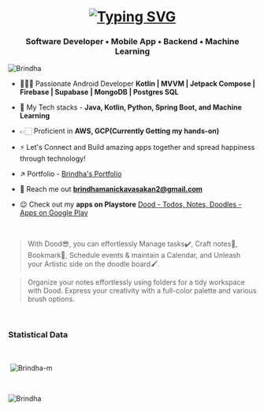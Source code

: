 

<h1 align="center"><a href="https://git.io/typing-svg"><img src="https://readme-typing-svg.demolab.com?font=Fira+Code&pause=1000&width=435&lines=Hello!😉+This+is+Brindha" alt="Typing SVG" /></a></h1>

<h3 align="center">Software Developer • Mobile App • Backend • Machine Learning</h3>

<p align="left"> <img src="https://komarev.com/ghpvc/?username=Brindha-m&label=Profile%20views&color=0e75b6&style=flat" alt="Brindha" /> </p>


- 👩🏻‍💻 Passionate Android Developer **Kotlin | MVVM | Jetpack Compose | Firebase | Supabase | MongoDB | Postgres SQL**
  
- 🎯 My Tech stacks - **Java, Kotlin, Python, Spring Boot, and Machine Learning**
  
- 👉🏻 Proficient in **AWS, GCP(Currently Getting my hands-on)**
  
- ⚡ Let's Connect and Build amazing apps together and spread happiness through technology!

- ↗️ Portfolio - [Brindha's Portfolio](https://brindhamanick.carrd.co/)  

- 📧 Reach me out **brindhamanickavasakan2@gmail.com**

- 😉 Check out my **apps on Playstore** [Dood - Todos, Notes, Doodles - Apps on Google Play](https://play.google.com/store/apps/details?id=com.implementing.cozyspace)

<br>

> With Dood😎, you can effortlessly Manage tasks✔️, Craft notes📝, Bookmark🔖, Schedule events & maintain a Calendar, and Unleash your Artistic side on the doodle board🖌️.

> Organize your notes effortlessly using folders for a tidy workspace with Dood. Express your creativity with a full-color palette and various brush options.
<br>
<h3>Statistical Data</h3>
<br>

<p>&nbsp;<img align="center" src="https://github-readme-stats.vercel.app/api?username=Brindha-m&show_icons=true&locale=en&bg_color=0d1117&text_color=ffffff&repo=convoychat"
    alt="Brindha-m" /></p>

<br>

<p><img align="center" src="https://github-readme-streak-stats.herokuapp.com/?user=Brindha-m&theme=dark&background=0d1117&date_format=M%20j%5B%2C%20Y%5D" alt="Brindha" /></p>


